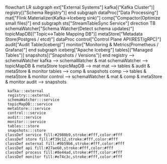 flowchart LR
 subgraph ext["External Systems"]
        kafka[("Kafka Cluster")]
        registry[("Schema Registry")]
  end
 subgraph dataProc["Data Processing"]
        mat["Flink Materializer(Kafka→Iceberg sink)"]
        comp["Compactor(Optimize small files)"]
  end
 subgraph sts["StreamTableSync Service"]
    direction TB
        schemaWatcher["Schema Watcher(Detect schema updates)"]
        topicMapDB[("Topic↔Table Mapping DB")]
        metaStore["Metadata Store(Postgres / etcd)"]
        dataProc
        control["Control Plane API(REST/gRPC)"]
        audit["Audit Table(Iceberg)"]
        monitor["Monitoring & Metrics(Prometheus / Grafana)"]
  end
 subgraph iceberg["Apache Iceberg"]
        tables[("Managed Tables")]
        snapshots[("Snapshots / Versions")]
  end
    registry --> schemaWatcher
    kafka --> schemaWatcher & mat
    schemaWatcher --> topicMapDB & metaStore
    topicMapDB --> mat
    mat --> tables & audit & metaStore & monitor
    tables --> comp & snapshots
    comp --> tables & metaStore & monitor
    control --> schemaWatcher & mat & comp & metaStore & monitor
    audit --> snapshots

     kafka:::external
     registry:::external
     schemaWatcher:::service
     topicMapDB:::service
     metaStore:::service
     control:::service
     audit:::service
     monitor:::service
     tables:::store
     snapshots:::store
    classDef service fill:#2980b9,stroke:#fff,color:#fff
    classDef store fill:#f39c12,stroke:#fff,color:#fff
    classDef external fill:#9b59b6,stroke:#fff,color:#fff
    classDef api fill:#27ae60,stroke:#fff,color:#fff
    classDef process fill:#8e44ad,stroke:#fff,color:#fff
    classDef monitor fill:#e74c3c,stroke:#fff,color:#fff


